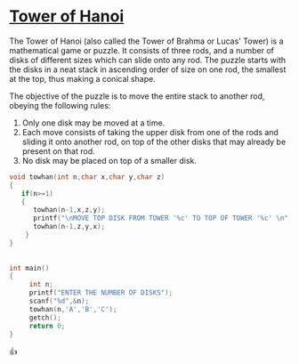 [Tower of Hanoi](http://shivajivarma.com/code-base/2017/10/23/towers-of-hanoi)
=========

The Tower of Hanoi (also called the Tower of Brahma or Lucas' Tower) is a mathematical game or puzzle. 
It consists of three rods, and a number of disks of different sizes which can slide onto any rod. 
The puzzle starts with the disks in a neat stack in ascending order of size on one rod, 
the smallest at the top, thus making a conical shape.

The objective of the puzzle is to move the entire stack to another rod, obeying the following rules:
1. Only one disk may be moved at a time.
2. Each move consists of taking the upper disk from one of the rods and sliding it onto another rod, 
	on top of the other disks that may already be present on that rod.
3. No disk may be placed on top of a smaller disk.


```c
void towhan(int n,char x,char y,char z)
{
   if(n>=1)
   {  
      towhan(n-1,x,z,y);
      printf("\nMOVE TOP DISK FROM TOWER '%c' TO TOP OF TOWER '%c' \n",x,y);
      towhan(n-1,z,y,x);
    }
}
 
 
int main()
{
     int n;
     printf("ENTER THE NUMBER OF DISKS");
     scanf("%d",&n);
     towhan(n,'A','B','C');
     getch();
     return 0;
}
```

:+1: